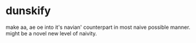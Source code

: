 # dunskify

make aa, ae oe into it's navian' counterpart in most naive possible manner.
might be a novel new level of naivity.
